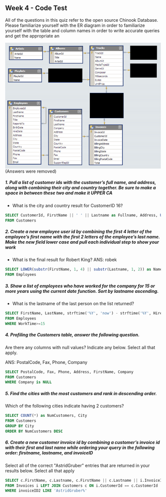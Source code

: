 ## Week 4 - Code Test

All of the questions in this quiz refer to the open source Chinook Database.
Please familiarize yourself with the ER diagram in order to familiarize
yourself with the table and column names in order to write accurate queries
and get the appropriate an

<img src="ChinookDatabaseSchema.png"
     alt="Markdown Monster icon"
     style="float: left; margin-right: 10px;" />

(Answers were removed)

##### 1. Pull a list of customer ids with the customer’s full name, and address, along with combining their city and country together. Be sure to make a space in between these two and make it UPPER CA

 * What is the city and country result for CustomerID 16?

```sql
SELECT CustomerId, FirstName || ' ' || Lastname as Fullname, Address, UPPER(City || ' ' || Country) as 'City and Country'
FROM Customers
```

##### 2. Create a new employee user id by combining the first 4 letter of the employee’s first name with the first 2 letters of the employee’s last name. Make the new field lower case and pull each individual step to show your work

 * What is the final result for Robert King?
ANS: robek
```sql
SELECT LOWER(substr(FirstName, 1, 4) || substr(Lastname, 1, 2)) as NameID
FROM Employees
```

##### 3. Show a list of employees who have worked for the company for 15 or more years using the current date function. Sort by lastname ascending.

 * What is the lastname of the last person on the list returned?
```sql
SELECT FirstName, LastName, strftime('%Y', 'now') - strftime('%Y', HireDate) as WorkTime
FROM Employees
WHERE WorkTime>=15
```

##### 4. Profiling the Customers table, answer the following question.

Are there any columns with null values? Indicate any below.
Select all that apply.

ANS: PostalCode, Fax, Phone, Company
```sql
SELECT PostalCode, Fax, Phone, Address, FirstName, Company
FROM Customers
WHERE Company is NULL
```

##### 5. Find the cities with the most customers and rank in descending order.

Which of the following cities indicate having 2 customers?

```sql
SELECT COUNT(*) as NumCustomers, City
FROM Customers
GROUP BY City
ORDER BY NumCustomers DESC
```

##### 6. Create a new customer invoice id by combining a customer’s invoice id with their first and last name while ordering your query in the following order: firstname, lastname, and invoiceID

Select all of the correct "AstridGruber" entries that are returned in your results below. Select all that apply

```sql
SELECT c.FirstName, c.Lastname, c.FirstName || c.Lastname || i.InvoiceId as invoiceID2
FROM Invoices i LEFT JOIN Customers c ON i.CustomerId == c.CustomerId
WHERE invoiceID2 LIKE 'AstridGruber%'
```
